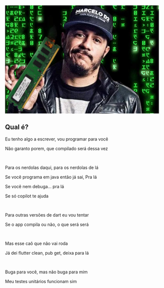 ![banner](https://raw.githubusercontent.com/allineleal/MarceloDDR2/main/assets/marceloddr2.png)
## Qual é?
Eu tenho algo a escrever, vou programar para você

Não garanto porem, que compilado será dessa vez

<br/> 

Para os nerdolas daqui, para os nerdolas de lá

Se você programa em java então já sai, Pra lá

Se você nem debuga... pra lá

Se só copilot te ajuda

<br/> 

Para outras versões de dart eu vou tentar

Se o app compila ou não, o que será será

<br/> 

Mas esse caô que não vai roda

Já dei flutter clean, pub get, deixa para lá

 <br /> 

Buga para você, mas não buga para mim

Meu testes unitários funcionam sim